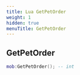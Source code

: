 ```yaml
---
title: Lua GetPetOrder
weight: 1
hidden: true
menuTitle: GetPetOrder
---
```

## GetPetOrder
```lua
mob:GetPetOrder(); -- int
```
